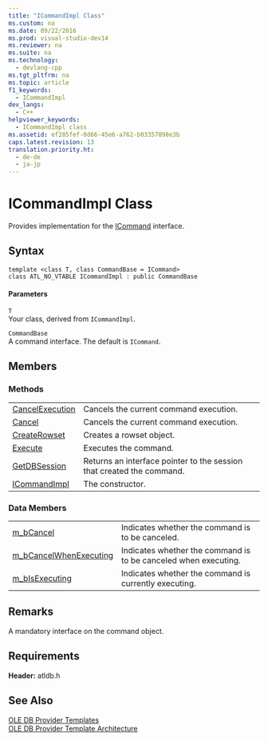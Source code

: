 ```yaml
---
title: "ICommandImpl Class"
ms.custom: na
ms.date: 09/22/2016
ms.prod: visual-studio-dev14
ms.reviewer: na
ms.suite: na
ms.technology: 
  - devlang-cpp
ms.tgt_pltfrm: na
ms.topic: article
f1_keywords: 
  - ICommandImpl
dev_langs: 
  - C++
helpviewer_keywords: 
  - ICommandImpl class
ms.assetid: ef285fef-0d66-45e6-a762-b03357098e3b
caps.latest.revision: 13
translation.priority.ht: 
  - de-de
  - ja-jp
---
```

# ICommandImpl Class
Provides implementation for the [ICommand](https://msdn.microsoft.com/en-us/library/ms709737.aspx) interface.  
  
## Syntax  
  
```  
template <class T, class CommandBase = ICommand>   
class ATL_NO_VTABLE ICommandImpl : public CommandBase  
```  
  
#### Parameters  
 `T`  
 Your class, derived from `ICommandImpl`.  
  
 `CommandBase`  
 A command interface. The default is `ICommand`.  
  
## Members  
  
### Methods  
  
|||  
|-|-|  
|[CancelExecution](../vs140/icommandimpl--cancelexecution.md)|Cancels the current command execution.|  
|[Cancel](../vs140/icommandimpl--cancel.md)|Cancels the current command execution.|  
|[CreateRowset](../vs140/icommandimpl--createrowset.md)|Creates a rowset object.|  
|[Execute](../vs140/icommandimpl--execute.md)|Executes the command.|  
|[GetDBSession](../vs140/icommandimpl--getdbsession.md)|Returns an interface pointer to the session that created the command.|  
|[ICommandImpl](../vs140/icommandimpl--icommandimpl.md)|The constructor.|  
  
### Data Members  
  
|||  
|-|-|  
|[m_bCancel](../vs140/icommandimpl--m_bcancel.md)|Indicates whether the command is to be canceled.|  
|[m_bCancelWhenExecuting](../vs140/icommandimpl--m_bcancelwhenexecuting.md)|Indicates whether the command is to be canceled when executing.|  
|[m_bIsExecuting](../vs140/icommandimpl--m_bisexecuting.md)|Indicates whether the command is currently executing.|  
  
## Remarks  
 A mandatory interface on the command object.  
  
## Requirements  
 **Header:** atldb.h  
  
## See Also  
 [OLE DB Provider Templates](../vs140/ole-db-provider-templates--c---.md)   
 [OLE DB Provider Template Architecture](../vs140/ole-db-provider-template-architecture.md)